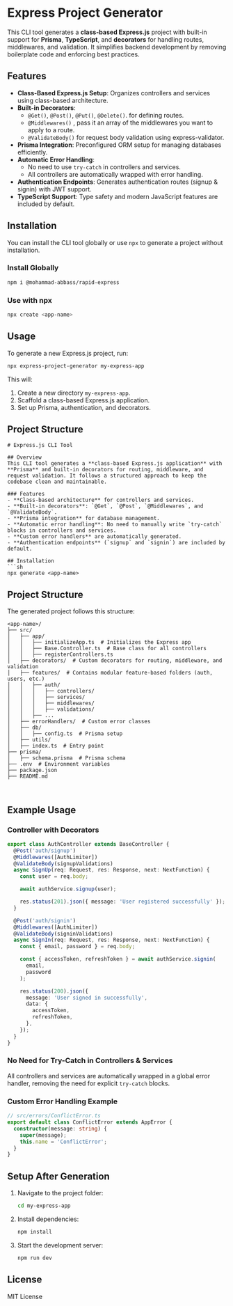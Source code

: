 # Express Project Generator

This CLI tool generates a **class-based Express.js** project with built-in support for **Prisma**, **TypeScript**, and **decorators** for handling routes, middlewares, and validation. It simplifies backend development by removing boilerplate code and enforcing best practices.

## Features

- **Class-Based Express.js Setup**: Organizes controllers and services using class-based architecture.
- **Built-in Decorators**:
  - `@Get()`, `@Post()`, `@Put()`, `@Delete()`. for defining routes.
  - `@Middlewares()` , pass it an array of the middlewares you want to apply to a route.
  - `@ValidateBody()` for request body validation using express-validator.
- **Prisma Integration**: Preconfigured ORM setup for managing databases efficiently.
- **Automatic Error Handling**:
  - No need to use `try-catch` in controllers and services.
  - All controllers are automatically wrapped with error handling.
- **Authentication Endpoints**: Generates authentication routes (signup & signin) with JWT support.
- **TypeScript Support**: Type safety and modern JavaScript features are included by default.

## Installation

You can install the CLI tool globally or use `npx` to generate a project without installation.

### Install Globally
```bash
npm i @mohammad-abbass/rapid-express
```

### Use with npx
```bash
npx create <app-name>
```

## Usage

To generate a new Express.js project, run:
```bash
npx express-project-generator my-express-app
```

This will:
1. Create a new directory `my-express-app`.
2. Scaffold a class-based Express.js application.
3. Set up Prisma, authentication, and decorators.

## Project Structure

```
# Express.js CLI Tool

## Overview
This CLI tool generates a **class-based Express.js application** with **Prisma** and built-in decorators for routing, middleware, and request validation. It follows a structured approach to keep the codebase clean and maintainable.

### Features
- **Class-based architecture** for controllers and services.
- **Built-in decorators**: `@Get`, `@Post`, `@Middlewares`, and `@ValidateBody`.
- **Prisma integration** for database management.
- **Automatic error handling**: No need to manually write `try-catch` blocks in controllers and services.
- **Custom error handlers** are automatically generated.
- **Authentication endpoints** (`signup` and `signin`) are included by default.

## Installation
```sh
npx generate <app-name>
```

## Project Structure
The generated project follows this structure:
```
<app-name>/
├── src/
│   ├── app/
│   │   ├── initializeApp.ts  # Initializes the Express app
│   │   ├── Base.Controller.ts  # Base class for all controllers
│   │   ├── registerControllers.ts
│   ├── decorators/  # Custom decorators for routing, middleware, and validation
│   ├── features/  # Contains modular feature-based folders (auth, users, etc.)
│   │   ├── auth/
│   │   │   ├── controllers/
│   │   │   ├── services/
│   │   │   ├── middlewares/
│   │   │   ├── validations/
│   │   ├── ...
│   ├── errorHandlers/  # Custom error classes
│   ├── db/
│   │   ├── config.ts  # Prisma setup
│   ├── utils/
│   ├── index.ts  # Entry point
├── prisma/
│   ├── schema.prisma  # Prisma schema
├── .env  # Environment variables
├── package.json
├── README.md



```

## Example Usage

### Controller with Decorators

```typescript
export class AuthController extends BaseController {
  @Post('auth/signup')
  @Middlewares([AuthLimiter])
  @ValidateBody(signupValidations)
  async SignUp(req: Request, res: Response, next: NextFunction) {
    const user = req.body;

    await authService.signup(user);

    res.status(201).json({ message: 'User registered successfully' });
  }

  @Post('auth/signin')
  @Middlewares([AuthLimiter])
  @ValidateBody(signinValidations)
  async SignIn(req: Request, res: Response, next: NextFunction) {
    const { email, password } = req.body;

    const { accessToken, refreshToken } = await authService.signin(
      email,
      password
    );

    res.status(200).json({
      message: 'User signed in successfully',
      data: {
        accessToken,
        refreshToken,
      },
    });
  }
}

```


### No Need for Try-Catch in Controllers & Services

All controllers and services are automatically wrapped in a global error handler, removing the need for explicit `try-catch` blocks.

### Custom Error Handling Example

```typescript
// src/errors/ConflictError.ts
export default class ConflictError extends AppError {
  constructor(message: string) {
    super(message);
    this.name = 'ConflictError';
  }
}
```

## Setup After Generation

1. Navigate to the project folder:
   ```bash
   cd my-express-app
   ```
2. Install dependencies:
   ```bash
   npm install
   ```
3. Start the development server:
   ```bash
   npm run dev
   ```

## License

MIT License

